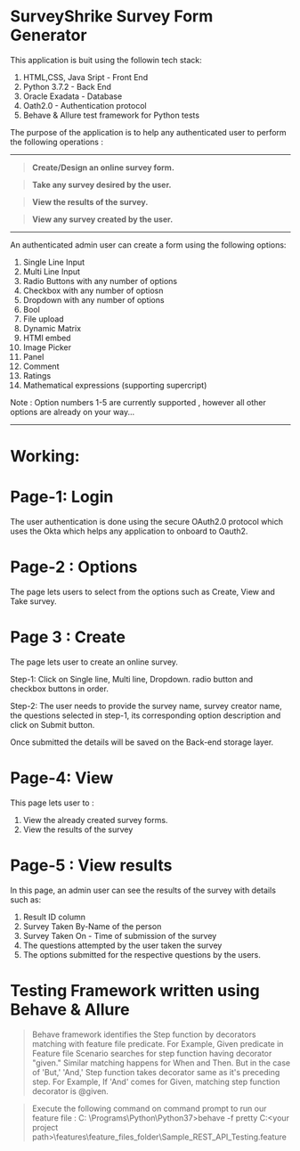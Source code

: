 # SurveyShrike Survey Form Generator
This application is buit using the followin tech stack:

  1) HTML,CSS, Java Sript - Front End
  2) Python 3.7.2 - Back End
  3) Oracle Exadata - Database
  4) Oath2.0 - Authentication protocol
  5) Behave & Allure test framework for Python tests
  
The purpose of the application is to help any authenticated user to perform the following operations :

___

> **Create/Design an online survey form.**

> **Take any survey desired by the user.**

> **View the results of the survey.**

> **View any survey created by the user.**

___

An authenticated admin user can create a form using the following options:

  1) Single Line Input
  2) Multi Line Input
  3) Radio Buttons with any number of options
  4) Checkbox with any number of optiosn
  5) Dropdown with any number of options
  6) Bool
  7) File upload
  8) Dynamic Matrix
  9) HTMl embed
  10) Image Picker
  11) Panel
  12) Comment
  13) Ratings
  14) Mathematical expressions (supporting supercript)
  
  Note : Option numbers 1-5 are currently supported , however all other options are already on your way...
  
  ___
  
# Working:

# Page-1: Login

The user authentication is done using the secure OAuth2.0 protocol which uses the Okta which helps any application to onboard to Oauth2.

# Page-2 : Options

The page lets users to select from the options such as Create, View and Take survey.

# Page 3 : Create

The page lets user to create an online survey.

Step-1: Click on Single line, Multi line, Dropdown. radio button and checkbox buttons in order.

Step-2: The user needs to provide the survey name, survey creator name, the questions selected in step-1, its corresponding option description and click on Submit button.

Once submitted the details will be saved on the Back-end storage layer.

# Page-4: View

This page lets user to :

  1) View the already created survey forms.
  2) View the results of the survey

# Page-5 : View results

In this page, an admin user can see the results of the survey with details such as: 
  
  1) Result ID column
  2) Survey Taken By-Name of the person
  3) Survey Taken On - Time of submission of the survey
  4) The questions attempted by the user taken the survey
  5) The options submitted for the respective questions by the users.
  
 # Testing Framework written using Behave & Allure
 
 > Behave framework identifies the Step function by decorators matching with feature file predicate. For Example, Given predicate in Feature file Scenario searches for step function having decorator "given." Similar matching happens for When and Then. But in the case of 'But,' 'And,' Step function takes decorator same as it's preceding step. For Example, If 'And' comes for Given, matching step function decorator is @given.
 
 > Execute the following command on command prompt to run our feature file : C: \Programs\Python\Python37>behave -f pretty C:\<your project path>\features\feature_files_folder\Sample_REST_API_Testing.feature
 
 
